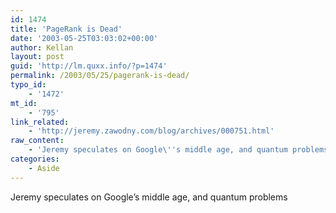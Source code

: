 ```yaml
---
id: 1474
title: 'PageRank is Dead'
date: '2003-05-25T03:03:02+00:00'
author: Kellan
layout: post
guid: 'http://lm.quxx.info/?p=1474'
permalink: /2003/05/25/pagerank-is-dead/
typo_id:
    - '1472'
mt_id:
    - '795'
link_related:
    - 'http://jeremy.zawodny.com/blog/archives/000751.html'
raw_content:
    - 'Jeremy speculates on Google\''s middle age, and quantum problems'
categories:
    - Aside
---
```


Jeremy speculates on Google’s middle age, and quantum problems